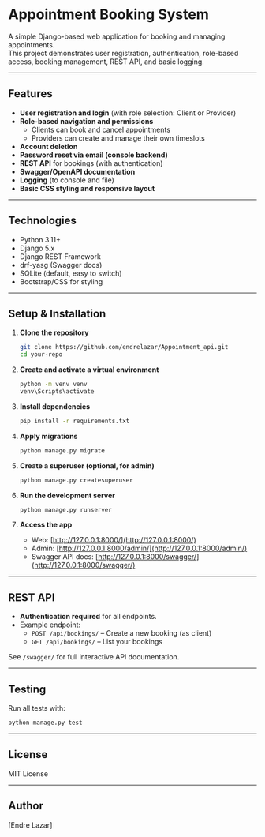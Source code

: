 # Appointment Booking System

A simple Django-based web application for booking and managing appointments.  
This project demonstrates user registration, authentication, role-based access, booking management, REST API, and basic logging.

---

## Features

- **User registration and login** (with role selection: Client or Provider)
- **Role-based navigation and permissions**
    - Clients can book and cancel appointments
    - Providers can create and manage their own timeslots
- **Account deletion**
- **Password reset via email (console backend)**
- **REST API** for bookings (with authentication)
- **Swagger/OpenAPI documentation**
- **Logging** (to console and file)
- **Basic CSS styling and responsive layout**

---

## Technologies

- Python 3.11+
- Django 5.x
- Django REST Framework
- drf-yasg (Swagger docs)
- SQLite (default, easy to switch)
- Bootstrap/CSS for styling

---

## Setup & Installation

1. **Clone the repository**
    ```bash
    git clone https://github.com/endrelazar/Appointment_api.git
    cd your-repo
    ```

2. **Create and activate a virtual environment**
    ```bash
    python -m venv venv
    venv\Scripts\activate
    ```

3. **Install dependencies**
    ```bash
    pip install -r requirements.txt
    ```

4. **Apply migrations**
    ```bash
    python manage.py migrate
    ```

5. **Create a superuser (optional, for admin)**
    ```bash
    python manage.py createsuperuser
    ```

6. **Run the development server**
    ```bash
    python manage.py runserver
    ```

7. **Access the app**
    - Web: [http://127.0.0.1:8000/](http://127.0.0.1:8000/)
    - Admin: [http://127.0.0.1:8000/admin/](http://127.0.0.1:8000/admin/)
    - Swagger API docs: [http://127.0.0.1:8000/swagger/](http://127.0.0.1:8000/swagger/)

---

## REST API

- **Authentication required** for all endpoints.
- Example endpoint:  
    - `POST /api/bookings/` – Create a new booking (as client)
    - `GET /api/bookings/` – List your bookings

See `/swagger/` for full interactive API documentation.

---

## Testing

Run all tests with:

```bash
python manage.py test
```

---


## License

MIT License

---

## Author

[Endre Lazar]  
